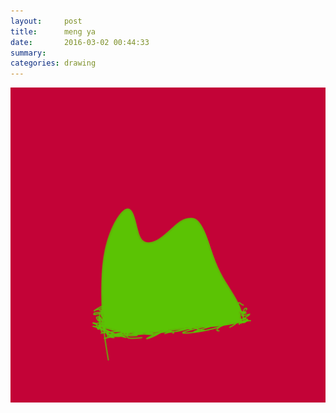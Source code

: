 ```yaml
---
layout:     post
title:      meng ya
date:       2016-03-02 00:44:33
summary:    
categories: drawing
---
```

![meng ya](/images/diary/meng-ya.png "hope it's fine.")

